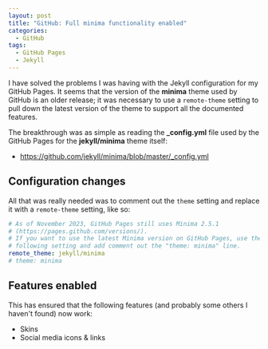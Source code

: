 ```yaml
---
layout: post
title: "GitHub: Full minima functionality enabled"
categories:
  - GitHub
tags:
  - GitHub Pages
  - Jekyll
---
```


I have solved the problems I was having with the Jekyll configuration for my
GitHub Pages. It seems that the version of the **minima** theme used by GitHub
is an older release; it was necessary to use a `remote-theme` setting to pull
down the latest version of the theme to support all the documented features.

The breakthrough was as simple as reading the **_config.yml** file used by the
GitHub Pages for the **jekyll/minima** theme itself:

* https://github.com/jekyll/minima/blob/master/_config.yml

## Configuration changes

All that was really needed was to comment out the `theme` setting and replace
it with a `remote-theme` setting, like so:

``` yaml
# As of November 2023, GitHub Pages still uses Minima 2.5.1
# (https://pages.github.com/versions/). 
# If you want to use the latest Minima version on GitHub Pages, use the
# following setting and add comment out the "theme: minima" line.
remote_theme: jekyll/minima
# theme: minima
```

## Features enabled

This has ensured that the following features (and probably some others I
haven't found) now work:

* Skins
* Social media icons & links

